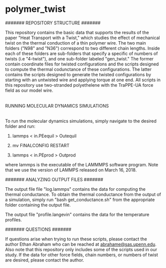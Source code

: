 # polymer_twist

#######
REPOSITORY STRUCTURE
#######

This repository contains the basic data that supports the results of the paper "Heat Transport with a Twist," which studies the effect of mechanical twist on the thermal conduction of a thin polymer wire. The two main folders ("N98" and "N36") correspond to two different chain lengths. Inside each of these folders are sub-folders that specify a specific of numbers of twists (i.e "4-twist"), and one sub-folder labeled "gen_twist." The former contain coordinate files for twisted configurations and the scripts designed to compute the thermal codunctance of these configurations. The latter contains the scripts designed to generate the twisted configurations by starting with an untwisted wire and applying torque at one end. All scripts in this repository use two-stranded polyethelene with the TraPPE-UA force field as our model wire.



######
RUNNING MOLECULAR DYNAMICS SIMULATIONS
######

To run the molecular dynamics simulations, simply navigate to the desired folder and run:

1) lammps < in.PEequil > Outequil

2) mv FINALCONFIG RESTART

3) lammps < in.PEprod > Outprod

where lammps is the executable of the LAMMMPS software program. Note that we use the version of LAMMPS released on March 16, 2018.



#######
ANALYZING OUTPUT FILES
#######

The output file file "log.lammps" contains the data for computing the thermal conductance. To obtain the thermal conductance from the output of a simulation, simply run "bash get_conductance.sh" from the appropriate folder containing the output file. 

The output file "profile.langevin" contains the data for the temperature profiles.



#######
QUESTIONS
#######

If questions arise when trying to run these scripts, please contact the author Ethan Abraham who can be reached at abrahame@sas.upenn.edu. Also note that this repository only includes some of the scripts used in our study. If the data for other force fields, chain numbers, or numbers of twist are desired, please contact the author. 

